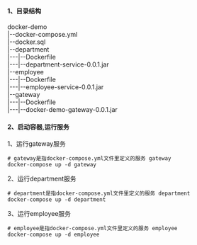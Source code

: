 #### 1、目录结构
docker-demo</br>
|--docker-compose.yml</br>
|--docker.sql</br>
|--department</br>
|---|--Dockerfile</br>
|---|--department-service-0.0.1.jar</br>
|--employee</br>
|---|--Dockerfile</br>
|---|--employee-service-0.0.1.jar</br>
|--gateway</br>
|---|--Dockerfile</br>
|---|--docker-demo-gateway-0.0.1.jar</br>

#### 2、启动容器,运行服务
1、运行gateway服务</br>
```
# gateway是指docker-compose.yml文件里定义的服务 gateway
docker-compose up -d gateway
```
2、运行department服务
```
# department是指docker-compose.yml文件里定义的服务 department
docker-compose up -d department
```
3、运行employee服务
```
# employee是指docker-compose.yml文件里定义的服务 employee
docker-compose up -d employee
```
